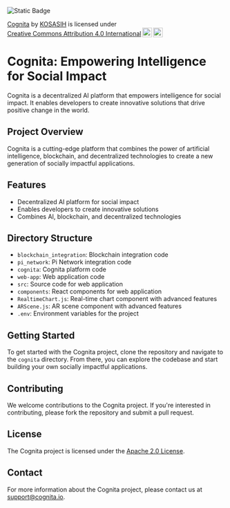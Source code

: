 ![Static Badge](https://img.shields.io/badge/%F0%9F%8C%8D-Cognita-light)

<p xmlns:cc="http://creativecommons.org/ns#" xmlns:dct="http://purl.org/dc/terms/"><a property="dct:title" rel="cc:attributionURL" href="https://github.com/KOSASIH/pi-nexus-autonomous-banking-network/tree/main/blockchain_integration/pi_network/cognita">Cognita</a> by <a rel="cc:attributionURL dct:creator" property="cc:attributionName" href="https://www.linkedin.com/in/kosasih-81b46b5a">KOSASIH</a> is licensed under <a href="https://creativecommons.org/licenses/by/4.0/?ref=chooser-v1" target="_blank" rel="license noopener noreferrer" style="display:inline-block;">Creative Commons Attribution 4.0 International<img style="height:22px!important;margin-left:3px;vertical-align:text-bottom;" src="https://mirrors.creativecommons.org/presskit/icons/cc.svg?ref=chooser-v1" alt=""><img style="height:22px!important;margin-left:3px;vertical-align:text-bottom;" src="https://mirrors.creativecommons.org/presskit/icons/by.svg?ref=chooser-v1" alt=""></a></p>

Cognita: Empowering Intelligence for Social Impact
=============================================

Cognita is a decentralized AI platform that empowers intelligence for social impact. It enables developers to create innovative solutions that drive positive change in the world.

Project Overview
---------------

Cognita is a cutting-edge platform that combines the power of artificial intelligence, blockchain, and decentralized technologies to create a new generation of socially impactful applications.

Features
--------

* Decentralized AI platform for social impact
* Enables developers to create innovative solutions
* Combines AI, blockchain, and decentralized technologies

Directory Structure
-------------------

* `blockchain_integration`: Blockchain integration code
* `pi_network`: Pi Network integration code
* `cognita`: Cognita platform code
* `web-app`: Web application code
* `src`: Source code for web application
* `components`: React components for web application
* `RealtimeChart.js`: Real-time chart component with advanced features
* `ARScene.js`: AR scene component with advanced features
* `.env`: Environment variables for the project

Getting Started
---------------

To get started with the Cognita project, clone the repository and navigate to the `cognita` directory. From there, you can explore the codebase and start building your own socially impactful applications.

Contributing
------------

We welcome contributions to the Cognita project. If you're interested in contributing, please fork the repository and submit a pull request.

License
-------

The Cognita project is licensed under the [Apache 2.0 License](https://opensource.org/licenses/Apache-2.0).

Contact
-------

For more information about the Cognita project, please contact us at [support@cognita.io](support@cognita.io).
